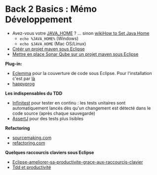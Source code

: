 # Back 2 Basics : Mémo Développement
<!-- => retour à la ligne, 2 espaces .... -->


* Avez-vous votre [JAVA_HOME](https://docs.oracle.com/cd/E19182-01/820-7851/inst_cli_jdk_javahome_t/) ? ... sinon [wikiHow to Set Java Home](http://www.wikihow.com/Set-Java-Home)
	*	`echo %JAVA_HOME%` (Windows) 
	*	`echo $JAVA_HOME`  (Mac OS/Linux)
* [Créér un projet maven sous Eclipse](CreerProjetMajenEclipse.md)
* [Mettre en place Sonar Qube sur un projet maven sous Eclipse](https://github.com/iblasquez/tutoriel_SonarQube)
 
**Plug-in:**  

* [Eclemma](http://eclemma.org/) pour la couverture de code sous Eclipse. Pour l'installation c'est par [là](http://eclemma.org/installation.html)  
* [happyprog](http://www.happyprog.com)


**Les indispensables du TDD** 
 
* [Infinitest](https://infinitest.github.io/) pour tester en continu : les tests unitaires sont automatiquement lancés dès qu'un changement est détecté dans le code source (après chaque sauvegarde)
* [AssertJ](http://joel-costigliola.github.io/assertj/) pour des tests plus lisibles  


**Refactoring** 
 
* [sourcemaking.com](https://sourcemaking.com)  
* [refactoring.com](http://refactoring.com)


**Quelques raccourcis claviers sous Eclipse**  

* [Eclipse-ameliorer-sa-productivite-grace-aux-raccourcis-clavier](http://blog.ippon.fr/2011/10/03/eclipse-ameliorer-sa-productivite-grace-aux-raccourcis-clavier/)  
* [Tdd et productivité](http://blog.xebia.fr/2010/11/03/tdd-et-productivite/)





